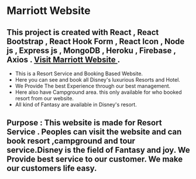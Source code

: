 # Marriott Website

## This project is created with React , React Bootstrap , React Hook Form , React Icon , Node js , Express js , MongoDB , Heroku , Firebase , Axios . [ Visit Marriott Website ](https://github.com/facebook/create-react-app).

- This is a Resort Service and Booking Based Website.
- Here you can see and book all Disney's luxurious Resorts and Hotel.
- We Provide The best Experience through our best management.
- Here also have Campground area. this only available for who booked resort from our website.
- All kind of Fantasy are available in Disney's resort.

## Purpose : This website is made for Resort Service . Peoples can visit the website and can book resort ,campground and tour service.Disney is the field of Fantasy and joy. We Provide best service to our customer. We make our customers life easy.
